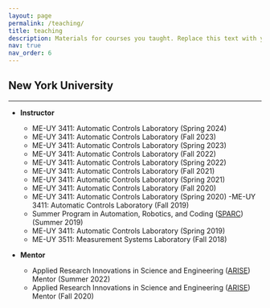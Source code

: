 ```yaml
---
layout: page
permalink: /teaching/
title: teaching
description: Materials for courses you taught. Replace this text with your description.
nav: true
nav_order: 6
---
```


## New York University

---

- **Instructor**
  - ME-UY 3411: Automatic Controls Laboratory (Spring 2024)
  - ME-UY 3411: Automatic Controls Laboratory (Fall 2023)
  - ME-UY 3411: Automatic Controls Laboratory (Spring 2023)
  - ME-UY 3411: Automatic Controls Laboratory (Fall 2022)
  - ME-UY 3411: Automatic Controls Laboratory (Spring 2022)
  - ME-UY 3411: Automatic Controls Laboratory (Fall 2021)
  - ME-UY 3411: Automatic Controls Laboratory (Spring 2021)
  - ME-UY 3411: Automatic Controls Laboratory (Fall 2020)
  - ME-UY 3411: Automatic Controls Laboratory (Spring 2020)
    -ME-UY 3411: Automatic Controls Laboratory (Fall 2019)
  - Summer Program in Automation, Robotics, and Coding ([SPARC](https://engineering.nyu.edu/academics/programs/k12-stem-education/sparc)) (Summer 2019)
  - ME-UY 3411: Automatic Controls Laboratory (Spring 2019)
  - ME-UY 3511: Measurement Systems Laboratory (Fall 2018)
  
- **Mentor**
  - Applied Research Innovations in Science and Engineering ([ARISE](https://engineering.nyu.edu/academics/programs/k12-stem-education/arise)) Mentor (Summer 2022)
  - Applied Research Innovations in Science and Engineering ([ARISE](https://engineering.nyu.edu/academics/programs/k12-stem-education/arise)) Mentor (Fall 2020)

